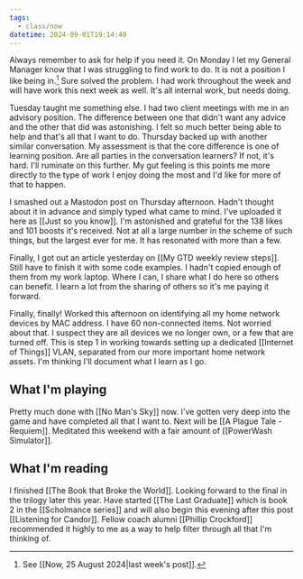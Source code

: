```yaml
---
tags:
  - class/now
datetime: 2024-09-01T19:14:40
---
```

Always remember to ask for help if you need it. On Monday I let my General Manager know that I was struggling to find work to do. It is not a position I like being in.[^1] Sure solved the problem. I had work throughout the week and will have work this next week as well. It's all internal work, but needs doing.

Tuesday taught me something else. I had two client meetings with me in an advisory position. The difference between one that didn't want any advice and the other that did was astonishing. I felt so much better being able to help and that's all that I want to do. Thursday backed up with another similar conversation. My assessment is that the core difference is one of learning position. Are all parties in the conversation learners? If not, it's hard. I'll ruminate on this further. My gut feeling is this points me more directly to the type of work I enjoy doing the most and I'd like for more of that to happen.

I smashed out a Mastodon post on Thursday afternoon. Hadn't thought about it in advance and simply typed what came to mind. I've uploaded it here as [[Just so you know]]. I'm astonished and grateful for the 138 likes and 101 boosts it's received. Not at all a large number in the scheme of such things, but the largest ever for me. It has resonated with more than a few.

Finally, I got out an article yesterday on [[My GTD weekly review steps]]. Still have to finish it with some code examples. I hadn't copied enough of them from my work laptop. Where I can, I share what I do here so others can benefit. I learn a lot from the sharing of others so it's me paying it forward.

Finally, finally! Worked this afternoon on identifying all my home network devices by MAC address. I have 60 non-connected items. Not worried about that. I suspect they are all devices we no longer own, or a few that are turned off. This is step 1 in working towards setting up a dedicated [[Internet of Things]] VLAN, separated from our more important home network assets. I'm thinking I'll document what I learn as I go.
## What I'm playing
Pretty much done with [[No Man's Sky]] now. I've gotten very deep into the game and have completed all that I want to. Next will be [[A Plague Tale - Requiem]]. Meditated this weekend with a fair amount of [[PowerWash Simulator]].
## What I'm reading
I finished [[The Book that Broke the World]]. Looking forward to the final in the trilogy later this year. Have started [[The Last Graduate]] which is book 2 in the [[Scholmance series]] and will also begin this evening after this post [[Listening for Candor]]. Fellow coach alumni [[Phillip Crockford]] recommended it highly to me as a way to help filter through all that I'm thinking of.

[^1]: See [[Now, 25 August 2024|last week's post]].